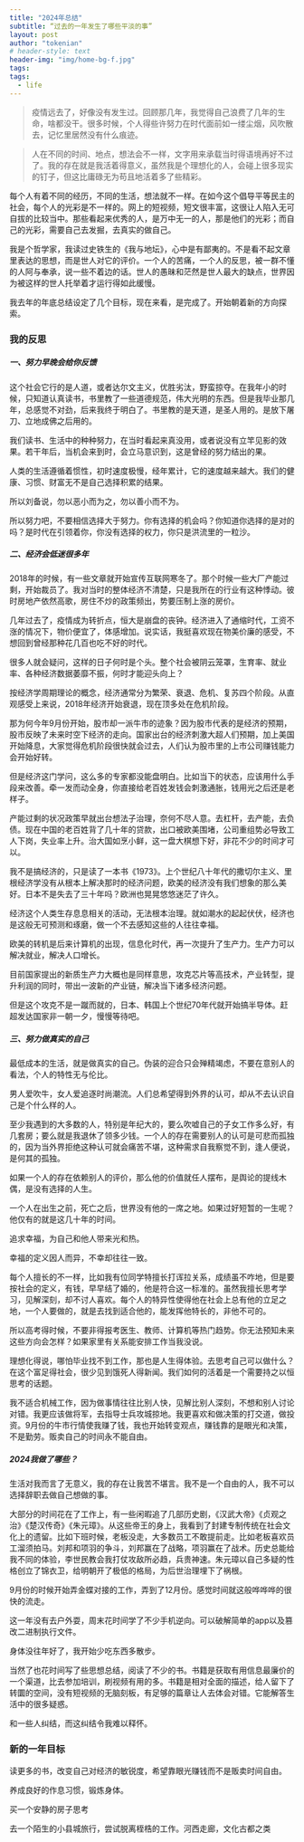 ```yaml
---
title: "2024年总结"
subtitle: “过去的一年发生了哪些平淡的事”
layout: post
author: "tokenian"
# header-style: text
header-img: "img/home-bg-f.jpg"
tags:
tags:
  - life
---
```


> 疫情远去了，好像没有发生过。回顾那几年，我觉得自己浪费了几年的生命，啥都没干。很多时候，个人得些许努力在时代面前如一缕尘烟，风吹散去，记忆里居然没有什么痕迹。

> 人在不同的时间、地点，想法会不一样，文字用来承载当时得语境再好不过了。我的存在就是我活着得意义，虽然我是个理想化的人，会碰上很多现实的钉子，但这比庸碌无为苟且地活着多了些精彩。



每个人有着不同的经历，不同的生活，想法就不一样。在如今这个倡导平等民主的社会，每个人的光彩是不一样的。网上的短视频，短文很丰富，这很让人陷入无可自拔的比较当中。那些看起来优秀的人，是万中无一的人，那是他们的光彩；而自己的光彩，需要自己去发掘，去真实的做自己。

我是个哲学家，我读过史铁生的《我与地坛》，心中是有鄙夷的。不是看不起文章里表达的思想，而是世人对它的评价。一个人的苦痛，一个人的反思，被一群不懂的人阿与奉承，说一些不着边的话。世人的愚昧和茫然是世人最大的缺点，世界因为被这样的世人托举着才运行得如此缓慢。

我去年的年底总结设定了几个目标，现在来看，是完成了。开始朝着新的方向探索。

### 我的反思

##### 一、努力早晚会给你反馈

这个社会它行的是人道，或者达尔文主义，优胜劣汰，野蛮掠夺。在我年小的时候，只知道认真读书，书里教了一些道德规范，伟大光明的东西。但是我毕业那几年，总感觉不对劲，后来我终于明白了。书里教的是天道，是圣人用的。是放下屠刀、立地成佛之后用的。

我们读书、生活中的种种努力，在当时看起来真没用，或者说没有立竿见影的效果。若干年后，当机会来到时，会立马意识到，这是曾经的努力结出的果。

人类的生活遵循着惯性，初时速度极慢，经年累计，它的速度越来越大。我们的健康、习惯、财富无不是自己选择积累的结果。

所以刘备说，勿以恶小而为之，勿以善小而不为。

所以努力吧，不要相信选择大于努力。你有选择的机会吗？你知道你选择的是对的吗？是时代在引领着你，你没有选择的权力，你只是洪流里的一粒沙。

##### 二、经济会低迷很多年

2018年的时候，有一些文章就开始宣传互联网寒冬了。那个时候一些大厂产能过剩，开始裁员了。我对当时的整体经济不清楚，只是我所在的行业有这种悸动。彼时房地产依然高歌，房住不炒的政策频出，势要压制上涨的房价。

几年过去了，疫情成为转折点，恒大是崩盘的丧钟。经济进入了通缩时代，工资不涨的情况下，物价便宜了，体感增加。说实话，我挺喜欢现在物美价廉的感受，不想回到曾经那种花几百也吃不好的时代。

很多人就会疑问，这样的日子何时是个头。整个社会被阴云笼罩，生育率、就业率、各种经济数据萎靡不振，何时才能迎头向上？

按经济学周期理论的概念，经济通常分为繁荣、衰退、危机、复苏四个阶段。从直观感受上来说，2018年经济开始衰退，现在顶多处在危机阶段。

那为何今年9月份开始，股市却一派牛市的迹象？因为股市代表的是经济的预期，股市反映了未来时空下经济的走向。国家出台的经济刺激大超人们预期，加上美国开始降息，大家觉得危机阶段很快就会过去，人们认为股市里的上市公司赚钱能力会开始好转。

但是经济这门学问，这么多的专家都没能盘明白。比如当下的状态，应该用什么手段来改善。牵一发而动全身，你直接给老百姓发钱会刺激通胀，钱用光之后还是老样子。

产能过剩的状况政策早就出台想法子治理，奈何不尽人意。去杠杆，去产能，去负债。现在中国的老百姓背了几十年的贷款，出口被欧美围堵，公司重组势必导致工人下岗，失业率上升。治大国如烹小鲜，这一盘大棋想下好，非花不少的时间才可以。

我不是搞经济的，只是读了一本书《1973》。上个世纪八十年代的撒切尔主义、里根经济学没有从根本上解决那时的经济问题，欧美的经济没有我们想象的那么美好。日本不是失去了三十年吗？欧洲也晃晃悠悠迷茫了许久。

经济这个人类生存息息相关的活动，无法根本治理。就如潮水的起起伏伏，经济也是这般无可预测和琢磨，做一个不去感知这些的人往往幸福。

欧美的转机是后来计算机的出现，信息化时代，再一次提升了生产力。生产力可以解决就业，解决人口增长。

目前国家提出的新质生产力大概也是同样意思，攻克芯片等高技术，产业转型，提升利润的同时，带出一波新的产业链，解决当下诸多经济问题。

但是这个攻克不是一蹴而就的，日本、韩国上个世纪70年代就开始搞半导体。赶超发达国家非一朝一夕，慢慢等待吧。

##### 三、努力做真实的自己

最低成本的生活，就是做真实的自己。伪装的迎合只会殚精竭虑，不要在意别人的看法，个人的特性无与伦比。

男人爱吹牛，女人爱追逐时尚潮流。人们总希望得到外界的认可，却从不去认识自己是个什么样的人。

至少我遇到的大多数的人，特别是年纪大的，要么吹嘘自己的子女工作多么好，有几套房；要么就是我退休了领多少钱。一个人的存在需要别人的认可是可悲而孤独的，因为当外界拒绝这种认可就会痛苦不堪，这种需求自我察觉不到，逢人便说，是何其的孤独。

如果一个人的存在依赖别人的评价，那么他的价值就任人摆布，是舆论的提线木偶，是没有选择的人生。

一个人在出生之前，死亡之后，世界没有他的一席之地。如果过好短暂的一生呢？他仅有的就是这几十年的时间。

追求幸福，为自己和他人带来光和热。

幸福的定义因人而异，不幸却往往一致。

每个人擅长的不一样，比如我有位同学特擅长打诨拉关系，成绩虽不咋地，但是要按社会的定义，有钱，早早结了婚的，他是符合这一标准的。虽然我擅长思考学习，见解深刻，却不讨人喜欢。每个人的特异性使得他在社会上总有他的立足之地，一个人要做的，就是去找到适合他的，能发挥他特长的，非他不可的。

所以高考得时候，不要非得报考医生、教师、计算机等热门趋势。你无法预知未来这些方向会怎样？如果家里有关系能安排工作当我没说。

理想化得说，哪怕毕业找不到工作，那也是人生得体验。去思考自己可以做什么？在这个富足得社会，很少见到饿死人得新闻。我们如何的活着是一个需要持之以恒思考的话题。

我不适合机械工作，因为做事情往往比别人快，见解比别人深刻，不想和别人讨论对错。我更应该做将军，去指导士兵攻城掠地。我更喜欢和做决策的打交道，做投资。9月份的牛市行情使我赚了钱，我也开始转变观点，赚钱靠的是眼光和决策，不是勤劳。贩卖自己的时间永不能自由。

##### 2024我做了哪些？

生活对我而言了无意义，我的存在让我苦不堪言。我不是一个自由的人，我不可以选择辞职去做自己想做的事。

大部分的时间花在了工作上，有一些闲暇追了几部历史剧，《汉武大帝》《贞观之治》《楚汉传奇》《朱元璋》。从这些帝王的身上，我看到了封建专制传统在社会文化上的遗留。比如下班时候，老板没走，大多数员工不敢提前走。比如老板喜欢员工溜须拍马。刘邦和项羽的争斗，刘邦赢在了战略，项羽赢在了战术。历史总能给我不同的体验，李世民教会我打仗攻敌所必趋，兵贵神速。朱元璋以自己多疑的性格创立了锦衣卫，给明朝开了极低的格局，为后世治理埋下了祸根。

9月份的时候开始弄金蝶对接的工作，弄到了12月份。感觉时间就这般哗哗哗的很快的流走。

这一年没有去户外耍，周末花时间学了不少手机逆向。可以破解简单的app以及篡改二进制执行文件。

身体没往年好了，我开始少吃东西多散步。

当然了也花时间写了些思想总结，阅读了不少的书。书籍是获取有用信息最廉价的一个渠道，比去参加培训，刷视频有用的多。书籍是相对全面的描述，给人留下了转圜的空间，没有短视频的无脑刻板，有足够的篇章让人去体会对错。它能解答生活中的很多疑惑。

和一些人纠结，而这纠结令我难以释怀。



### 新的一年目标

读更多的书，改变自己对经济的敏锐度，希望靠眼光赚钱而不是贩卖时间自由。

养成良好的作息习惯，锻炼身体。

买一个安静的房子思考

去一个陌生的小县城旅行，尝试脱离桎梏的工作。河西走廊，文化古都之类















